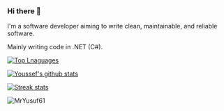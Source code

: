 ### Hi there 👋

I'm a software developer aiming to write clean, maintainable, and reliable software.

Mainly writing code in .NET (C#).

[![Top Lnaguages](https://github-readme-stats.vercel.app/api/top-langs/?username=MrYusuf61&layout=compact&langs_count=6&theme=blue-green)](https://github.com/MrYusuf61)

[![Youssef's github stats](https://github-readme-stats.vercel.app/api?username=MrYusuf61&show_icons=true&title_color=fff&theme=blue-green)](https://github.com/MrYusuf61)

[![Streak stats](https://github-readme-streak-stats.herokuapp.com/?user=MrYusuf61&theme=dark)](https://github.com/MrYusuf61)

<p align="left"> <img src="https://komarev.com/ghpvc/?username=MrYusuf61&label=Profile%20views&color=0e75b6&style=flat" alt="MrYusuf61" /> </p>
